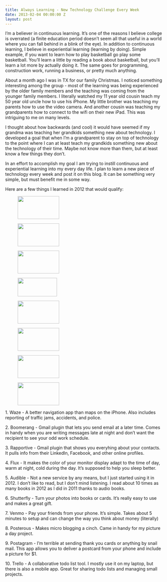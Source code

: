 ```yaml
---
title: Always Learning - New Technology Challenge Every Week
date: 2013-02-04 00:00:00 Z
layout: post
---
```

 
<p>I&rsquo;m a believer in continuous learning. It&rsquo;s one of the reasons I believe college is overrated (a finite education period doesn&rsquo;t seem all that useful in a world where you can fall behind in a blink of the eye). In addition to continuous learning, I believe in experiential learning (learning by doing). Simple example, if you want to learn how to play basketball go play some basketball. You&rsquo;ll learn a little by reading a book about basketball, but you&rsquo;ll learn a lot more by actually doing it. The same goes for programming, construction work, running a business, or pretty much anything.</p>
<p>About a month ago I was in TX for our family Christmas. I noticed something interesting among the group - most of the learning was being experienced by the older family members and the teaching was coming from the younger family members. I literally watched my 11 year old cousin teach my 50 year old uncle how to use his iPhone. My little brother was teaching my parents how to use the video camera. And another cousin was teaching my grandparents how to connect to the wifi on their new iPad. This was intriguing to me on many levels.</p>
<p>I thought about how backwards (and cool) it would have seemed if my grandma was teaching her grandkids something new about technology. I developed a goal that when I&rsquo;m a grandparent to stay on top of technology to the point where I can at least teach my grandkids something new about the technology of their time. Maybe not know more than them, but at least know a few things they don&rsquo;t.</p>
<p>In an effort to accomplish my goal I am trying to instill continuous and experiential learning into my every day life. I plan to learn a new piece of technology every week and post it on this blog. It can be something very simple, but must benefit me in some way.</p>
<p>Here are a few things I learned in 2012 that would qualify:</p>
<p><strong id="internal-source-marker_0.6639921527821571"><figure data-orig-height="174" data-orig-width="290" data-orig-src="https://lh3.googleusercontent.com/Y5OFmSkMlwjTZsaDIh4Fk6RlrMabR80VstgY338FcyWAalIN3wkP7ApcCdpE8sh04qgE3xkj5nAIWWDTf5XI6gEe_MR90fZ2RBqGpL6m5GpA_AL7szRZnih3"><img alt="" height="73px;" src="https://66.media.tumblr.com/1155d7bcacecbd137756e1473b1cc008/tumblr_inline_pk3s5fPvAC1spm8pc_540.jpg" width="133px;" data-orig-height="174" data-orig-width="290" data-orig-src="https://lh3.googleusercontent.com/Y5OFmSkMlwjTZsaDIh4Fk6RlrMabR80VstgY338FcyWAalIN3wkP7ApcCdpE8sh04qgE3xkj5nAIWWDTf5XI6gEe_MR90fZ2RBqGpL6m5GpA_AL7szRZnih3"/></figure> </strong><strong id="internal-source-marker_0.6639921527821571"><figure class="tmblr-full" data-orig-height="297" data-orig-width="500" data-orig-src="https://lh5.googleusercontent.com/DCezPNYOypET_p_1IuQIt1lZe5_WV4O4yJ4OtlI4wYKm3VPODa4g5y-p9ijfE7sk5fSaxm1cmuHLF89YiEgfh6O-Pqzg6RvdRqPUT63MhskIXDFnqhAdHPHJ"><img alt="" height="73px;" src="https://66.media.tumblr.com/b19fb0a098d0cef5308ba050bc2a837a/tumblr_inline_pk3s5fUxjp1spm8pc_540.jpg" width="133px;" data-orig-height="297" data-orig-width="500" data-orig-src="https://lh5.googleusercontent.com/DCezPNYOypET_p_1IuQIt1lZe5_WV4O4yJ4OtlI4wYKm3VPODa4g5y-p9ijfE7sk5fSaxm1cmuHLF89YiEgfh6O-Pqzg6RvdRqPUT63MhskIXDFnqhAdHPHJ"/></figure> </strong><strong id="internal-source-marker_0.6639921527821571"><figure class="tmblr-full" data-orig-height="225" data-orig-width="534" data-orig-src="https://lh4.googleusercontent.com/C-yOyvCoWvKzoSqmvzoJrOJAZUvn6I3Q1Ioi0a2coYuCUEH09GwQIMfPZaYyQXFqhF15DE9QBGKmjdTMPVG7l-xup9qrczoCla5162dgbUI054cTaOBm6sWs"><img alt="" height="73px;" src="https://66.media.tumblr.com/7637f836961eb0d8c4c29d3871f5916d/tumblr_inline_pk3s5fEO7d1spm8pc_540.gif" width="133px;" data-orig-height="225" data-orig-width="534" data-orig-src="https://lh4.googleusercontent.com/C-yOyvCoWvKzoSqmvzoJrOJAZUvn6I3Q1Ioi0a2coYuCUEH09GwQIMfPZaYyQXFqhF15DE9QBGKmjdTMPVG7l-xup9qrczoCla5162dgbUI054cTaOBm6sWs"/></figure> </strong><strong id="internal-source-marker_0.6639921527821571"><figure class="tmblr-full" data-orig-height="86" data-orig-width="365" data-orig-src="https://lh5.googleusercontent.com/c3Ev4ghKyiqKiKDQSRUwrl5Q9h1hQBftrvRC8mMUVT-IZr6K0EEEXv6NWPw9hyQvcdJHJmuEmfgYGjQzdMWYJUANlW32ooEuDix0MIb6TgmZyeN-K8C6e8Zw"><img alt="" height="59px;" src="https://66.media.tumblr.com/30cff3a273530cee66bf432609d48a3b/tumblr_inline_pk3s5guiYO1spm8pc_540.png" width="126px;" data-orig-height="86" data-orig-width="365" data-orig-src="https://lh5.googleusercontent.com/c3Ev4ghKyiqKiKDQSRUwrl5Q9h1hQBftrvRC8mMUVT-IZr6K0EEEXv6NWPw9hyQvcdJHJmuEmfgYGjQzdMWYJUANlW32ooEuDix0MIb6TgmZyeN-K8C6e8Zw"/></figure></strong></p>
<p><strong><strong id="internal-source-marker_0.6639921527821571"><figure class="tmblr-full" data-orig-height="112" data-orig-width="419" data-orig-src="https://lh4.googleusercontent.com/3FuzzI6Cz3xU22z-DO7zjgZ-roTkz7XMovYGU_yQM97LeD7bKqrGW6t5Xvv7ql73nA0aCx4IGFWyMSmHiW8eBxVITNjEtHxRZPQJT-CVv22h-waOi_lRv0Ft"><img alt="" height="73px;" src="https://66.media.tumblr.com/0a640cc283b069fdc4d2d0d66ab11ae9/tumblr_inline_pk3s5gRO5O1spm8pc_540.jpg" width="133px;" data-orig-height="112" data-orig-width="419" data-orig-src="https://lh4.googleusercontent.com/3FuzzI6Cz3xU22z-DO7zjgZ-roTkz7XMovYGU_yQM97LeD7bKqrGW6t5Xvv7ql73nA0aCx4IGFWyMSmHiW8eBxVITNjEtHxRZPQJT-CVv22h-waOi_lRv0Ft"/></figure> </strong><strong id="internal-source-marker_0.6639921527821571"><figure class="tmblr-full" data-orig-height="210" data-orig-width="664" data-orig-src="https://lh4.googleusercontent.com/Esm3F5342cjIXf-sp0_S7uwOCd5TMl-RvpvfEA-pS2uu-jbOCzEbJj_Lgxpld4R0yi92H8JA7VkovgI3aphgdWuwlknI7Kf0F760EjwCvidtGexvOoh4YceI"><img alt="" height="73px;" src="https://66.media.tumblr.com/071f80da607bcbcdd38b2d6e42f92980/tumblr_inline_pk3s5haJ6I1spm8pc_540.jpg" width="133px;" data-orig-height="210" data-orig-width="664" data-orig-src="https://lh4.googleusercontent.com/Esm3F5342cjIXf-sp0_S7uwOCd5TMl-RvpvfEA-pS2uu-jbOCzEbJj_Lgxpld4R0yi92H8JA7VkovgI3aphgdWuwlknI7Kf0F760EjwCvidtGexvOoh4YceI"/></figure> </strong><strong id="internal-source-marker_0.6639921527821571"><figure class="tmblr-full" data-orig-height="166" data-orig-width="300" data-orig-src="https://lh4.googleusercontent.com/npWeG0nh7AFD7p6iNwWd1Kh8QXpJDqIN8X3Q-4169DyLiGkjYDcrQ-xnl9O8TaDzhHttAGNY1F6Y1P4lOH4GNiiahS4LsgiSOvVIc1hSF1tiL_q3bZqr1JqK"><img alt="" height="73px;" src="https://66.media.tumblr.com/1454e8fe53f61248fc91e52f147d1945/tumblr_inline_pk3s5h9CsQ1spm8pc_540.gif" width="133px;" data-orig-height="166" data-orig-width="300" data-orig-src="https://lh4.googleusercontent.com/npWeG0nh7AFD7p6iNwWd1Kh8QXpJDqIN8X3Q-4169DyLiGkjYDcrQ-xnl9O8TaDzhHttAGNY1F6Y1P4lOH4GNiiahS4LsgiSOvVIc1hSF1tiL_q3bZqr1JqK"/></figure> </strong><strong id="internal-source-marker_0.6639921527821571"><figure class="tmblr-full" data-orig-height="173" data-orig-width="300" data-orig-src="https://lh6.googleusercontent.com/ETk5qgAVpk9MgbBTp74Jvwfh04DD7iFic_2ghHrigTqBEGaYrF-jHo_8QaiFbevPCrM6Yxd9Z3Ot8v_j4tBQnZO594tuF49zzyEYv51qw5D2hv5yTvPeQ1cd"><img alt="" height="73px;" src="https://66.media.tumblr.com/53f8926af592fcdf493ac5ee787c34c8/tumblr_inline_pk3s5hMZ6e1spm8pc_540.png" width="133px;" data-orig-height="173" data-orig-width="300" data-orig-src="https://lh6.googleusercontent.com/ETk5qgAVpk9MgbBTp74Jvwfh04DD7iFic_2ghHrigTqBEGaYrF-jHo_8QaiFbevPCrM6Yxd9Z3Ot8v_j4tBQnZO594tuF49zzyEYv51qw5D2hv5yTvPeQ1cd"/></figure></strong></strong></p>
<p>1. Waze - A better navigation app than maps on the iPhone. Also includes reporting of traffic jams, accidents, and police.</p>
<p>2. Boomerang - Gmail plugin that lets you send email at a later time. Comes in handy when you are writing messages late at night and don&rsquo;t want the recipient to see your odd work schedule.</p>
<p>3. Rapportive - Gmail plugin that shows you everyhing about your contacts. It pulls info from their LinkedIn, Facebook, and other online profiles.</p>
<p>4. Flux - It makes the color of your monitor display adapt to the time of day, warm at night, cold during the day. It&rsquo;s supposed to help you sleep better.</p>
<p>5. Audible - Not a new service by any means, but I just started using it in 2012. I don&rsquo;t like to read, but I don&rsquo;t mind listening. I read about 10 times as many books in 2012 as I did in 2011 thanks to audio books.</p>
<p>6. Shutterfly - Turn your photos into books or cards. It&rsquo;s really easy to use and makes a great gift.</p>
<p>7. Venmo - Pay your friends from your phone. It&rsquo;s simple. Takes about 5 minutes to setup and can change the way you think about money (literally)</p>
<p>8. Posterous - Makes micro blogging a cinch. Came in handy for my picture a day project.</p>
<p>9. Postagram - I&rsquo;m terrible at sending thank you cards or anything by snail mail. This app allows you to deliver a postcard from your phone and include a picture for $1.</p>
<p>10. Trello - A collaborative todo list tool. I mostly use it on my laptop, but there is also a mobile app. Great for sharing todo lists and managing small projects.</p>

